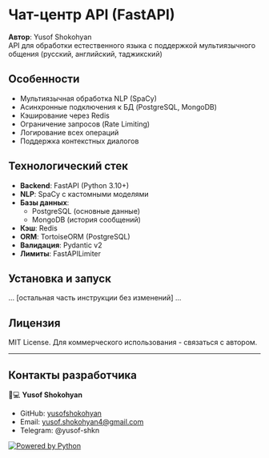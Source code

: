 # Чат-центр API (FastAPI)

**Автор**: Yusof Shokohyan  
API для обработки естественного языка с поддержкой мультиязычного общения (русский, английский, таджикский)

## Особенности

- Мультиязычная обработка NLP (SpaCy)
- Асинхронные подключения к БД (PostgreSQL, MongoDB)
- Кэширование через Redis
- Ограничение запросов (Rate Limiting)
- Логирование всех операций
- Поддержка контекстных диалогов

## Технологический стек

- **Backend**: FastAPI (Python 3.10+)
- **NLP**: SpaCy с кастомными моделями
- **Базы данных**:
  - PostgreSQL (основные данные)
  - MongoDB (история сообщений)
- **Кэш**: Redis
- **ORM**: TortoiseORM (PostgreSQL)
- **Валидация**: Pydantic v2
- **Лимиты**: FastAPILimiter

## Установка и запуск

... [остальная часть инструкции без изменений] ...

## Лицензия

MIT License. Для коммерческого использования - связаться с автором.

---

## Контакты разработчика

👨💻 **Yusof Shokohyan**  
- GitHub: [yusofshokohyan](https://github.com/yusof-shkn)  
- Email: yusof.shokohyan4@gmail.com  
- Telegram: @yusof-shkn

[![Powered by Python](https://img.shields.io/badge/Powered_by-Python%203.10+-yellow?logo=python)](https://python.org)